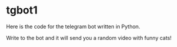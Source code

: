 # tgbot1

Here is the code for the telegram bot written in Python.

Write to the bot and it will send you a random video with funny cats!
